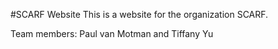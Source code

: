 #SCARF Website
This is a website for the organization SCARF.

Team members: Paul van Motman and Tiffany Yu



